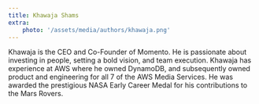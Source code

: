 ```yaml
---
title: Khawaja Shams
extra:
    photo: '/assets/media/authors/khawaja.png'
---
```


Khawaja is the CEO and Co-Founder of Momento. He is passionate about investing in people, setting a bold vision, and team execution. Khawaja has experience at AWS where he owned DynamoDB, and subsequently owned product and engineering for all 7 of the AWS Media Services. He was awarded the prestigious NASA Early Career Medal for his contributions to the Mars Rovers.
